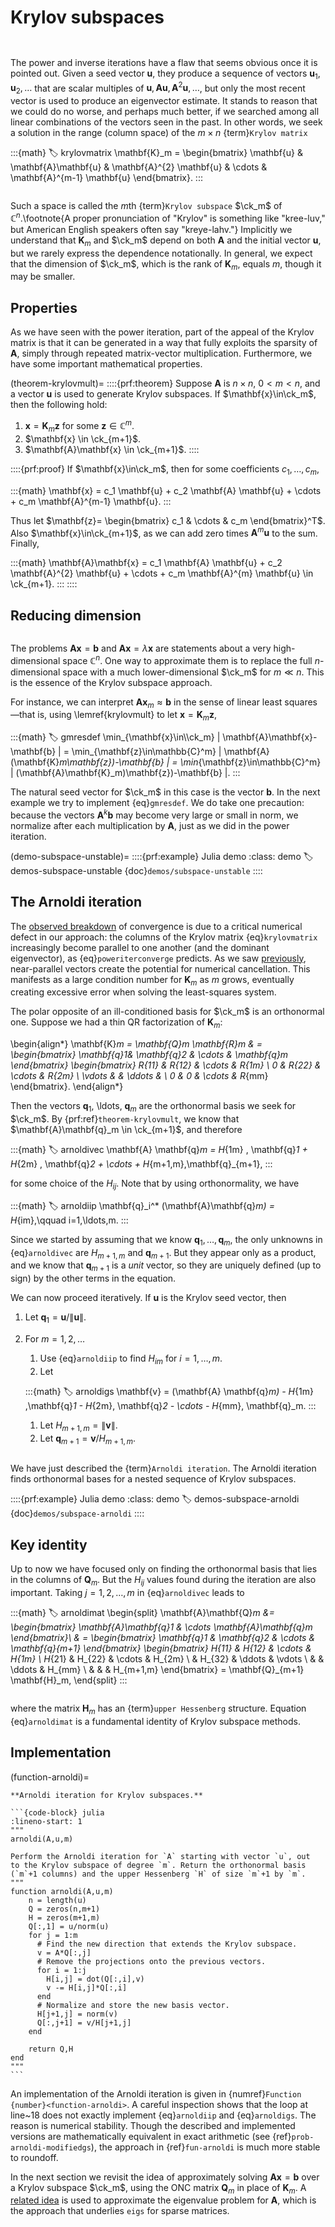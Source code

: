 # Krylov subspaces

```{index} matrix; Krylov
```
```{index} Krylov matrix
```

The power and inverse iterations have a flaw that seems obvious once it is pointed out. Given a seed vector $\mathbf{u}$, they produce a sequence of vectors $\mathbf{u}_1,\mathbf{u}_2,\ldots$ that are scalar multiples of $\mathbf{u},\mathbf{A}\mathbf{u},\mathbf{A}^{2}\mathbf{u},\ldots$, but only the most recent vector is used to produce an eigenvector estimate. It stands to reason that we could do no worse, and perhaps much better, if we searched among all linear combinations of the vectors seen in the past. In other words, we seek a solution in the range (column space) of the $m\times n$ {term}`Krylov matrix`

:::{math}
:label: krylovmatrix
\mathbf{K}_m =
\begin{bmatrix}
  \mathbf{u} & \mathbf{A}\mathbf{u} & \mathbf{A}^{2} \mathbf{u} & \cdots & \mathbf{A}^{m-1} \mathbf{u}
\end{bmatrix}.
:::

```{index} Krylov subspace
```
Such a space is called the $m$th {term}`Krylov subspace` $\ck_m$ of $\mathbb{C}^n$.\footnote{A proper pronunciation of "Krylov" is something like "kree-luv," but American English speakers often say "kreye-lahv."} Implicitly we understand that $\mathbf{K}_m$ and $\ck_m$ depend on both $\mathbf{A}$ and the initial vector $\mathbf{u}$, but we rarely express the dependence notationally. In general, we expect that the dimension of $\ck_m$, which is the rank of $\mathbf{K}_m$, equals $m$, though it may be smaller.

## Properties

As we have seen with the power iteration, part of the appeal of the Krylov matrix is that it can be generated in a way that fully exploits the sparsity of $\mathbf{A}$, simply through repeated matrix-vector multiplication. Furthermore, we have some important mathematical properties.

(theorem-krylovmult)=
::::{prf:theorem}
Suppose $\mathbf{A}$ is $n\times n$, $0<m<n$, and a vector $\mathbf{u}$ is used to generate Krylov subspaces. If $\mathbf{x}\in\ck_m$, then the following hold:

1. $\mathbf{x} = \mathbf{K}_m \mathbf{z}$ for some $\mathbf{z}\in\mathbb{C}^m$.
2. $\mathbf{x} \in \ck_{m+1}$.
3. $\mathbf{A}\mathbf{x} \in \ck_{m+1}$.
::::

::::{prf:proof}
If $\mathbf{x}\in\ck_m$, then for some coefficients $c_1,\ldots,c_m$,

:::{math}
\mathbf{x} = c_1 \mathbf{u} + c_2 \mathbf{A} \mathbf{u} + \cdots + c_m \mathbf{A}^{m-1} \mathbf{u}.
:::

Thus let $\mathbf{z}= \begin{bmatrix} c_1 & \cdots & c_m \end{bmatrix}^T$. Also $\mathbf{x}\in\ck_{m+1}$, as we can add zero times $\mathbf{A}^{m}\mathbf{u}$ to the sum. Finally,
  
:::{math}
\mathbf{A}\mathbf{x} = c_1 \mathbf{A} \mathbf{u} + c_2 \mathbf{A}^{2} \mathbf{u} + \cdots + c_m \mathbf{A}^{m} \mathbf{u} \in \ck_{m+1}.
:::
::::

## Reducing dimension

```{index} dimension reduction
```
The problems $\mathbf{A}\mathbf{x}=\mathbf{b}$ and $\mathbf{A}\mathbf{x}=\lambda\mathbf{x}$ are statements about a very high-dimensional space $\mathbb{C}^n$. One way to approximate them is to replace the full $n$-dimensional space with a much lower-dimensional $\ck_m$ for $m\ll n$. This is the essence of the Krylov subspace approach.

For instance, we can interpret $\mathbf{A}\mathbf{x}_m\approx \mathbf{b}$ in the sense of linear least squares—that is, using \lemref{krylovmult} to let $\mathbf{x}=\mathbf{K}_m\mathbf{z}$,

:::{math}
:label: gmresdef
\min_{\mathbf{x}\in\\\ck_m} \|  \mathbf{A}\mathbf{x}-\mathbf{b} \|
= \min_{\mathbf{z}\in\mathbb{C}^m} \| \mathbf{A}(\mathbf{K}_m\mathbf{z})-\mathbf{b} \|
= \min_{\mathbf{z}\in\mathbb{C}^m} \| (\mathbf{A}\mathbf{K}_m)\mathbf{z})-\mathbf{b} \|.
:::

The natural seed vector for $\ck_m$ in this case is the vector $\mathbf{b}$. In the next example we try to implement {eq}`gmresdef`. We do take one precaution: because the vectors $\mathbf{A}^{k}\mathbf{b}$ may become very large or small in norm, we normalize after each multiplication by $\mathbf{A}$, just as we did in the power iteration.

(demo-subspace-unstable)=
::::{prf:example} Julia demo
:class: demo
:label: demos-subspace-unstable
{doc}`demos/subspace-unstable`
::::

## The Arnoldi iteration

The [observed breakdown](demos/subspace-unstable.ipynb) of convergence is due to a critical numerical defect in our approach: the columns of the Krylov matrix {eq}`krylovmatrix` increasingly become parallel to one another (and the dominant eigenvector), as {eq}`poweriterconverge` predicts. As we saw [previously](../leastsq/qr.md), near-parallel vectors create the potential for numerical cancellation. This manifests as a large condition number for $\mathbf{K}_m$ as $m$ grows, eventually creating excessive error when solving the least-squares system.

The polar opposite of an ill-conditioned basis for $\ck_m$ is an orthonormal one. Suppose we had a thin QR factorization of $\mathbf{K}_m$:

\begin{align*}
  \mathbf{K}_m  = \mathbf{Q}_m \mathbf{R}_m
  & =
  \begin{bmatrix}
    \mathbf{q}_1& \mathbf{q}_2 & \cdots & \mathbf{q}_m
  \end{bmatrix}
  \begin{bmatrix}
    R_{11} & R_{12} & \cdots & R_{1m} \\
    0 & R_{22} & \cdots & R_{2m} \\
    \vdots & & \ddots & \\
    0 & 0 & \cdots & R_{mm}
  \end{bmatrix}.
\end{align*}

Then the vectors $\mathbf{q}_1$, \ldots, $\mathbf{q}_m$ are the orthonormal basis we seek for $\ck_m$. By {prf:ref}`theorem-krylovmult`, we know that $\mathbf{A}\mathbf{q}_m \in \ck_{m+1}$, and therefore

:::{math}
:label: arnoldivec
\mathbf{A} \mathbf{q}_m = H_{1m} \, \mathbf{q}_1 + H_{2m} \, \mathbf{q}_2 + \cdots + H_{m+1,m}\,\mathbf{q}_{m+1},
:::

for some choice of the $H_{ij}$. Note that by using orthonormality, we have

:::{math}
:label: arnoldiip
\mathbf{q}_i^* (\mathbf{A}\mathbf{q}_m) = H_{im},\qquad i=1,\ldots,m.
:::

Since we started by assuming that we know $\mathbf{q}_1,\ldots,\mathbf{q}_m$, the only unknowns in {eq}`arnoldivec` are $H_{m+1,m}$ and $\mathbf{q}_{m+1}$. But they appear only as a product, and we know that $\mathbf{q}_{m+1}$ is a *unit* vector, so they are uniquely defined (up to sign) by the other terms in the equation.

We can now proceed iteratively. If $\mathbf{u}$ is the Krylov seed vector, then

1. Let $\mathbf{q}_1=\mathbf{u}/\|\mathbf{u}\|$.
1. For $m=1,2,\ldots$
    1. Use {eq}`arnoldiip` to find $H_{im}$ for $i=1,\ldots,m$.
    1. Let

    :::{math}
    :label: arnoldigs
    \mathbf{v} = (\mathbf{A} \mathbf{q}_m) - H_{1m} \,\mathbf{q}_1 - H_{2m}\, \mathbf{q}_2 - \cdots - H_{mm}\, \mathbf{q}_m.
    :::

    1. Let $H_{m+1,m}=\|\mathbf{v}\|$.
    1. Let $\mathbf{q}_{m+1}=\mathbf{v}/H_{m+1,m}$.

```{index} Arnoldi iteration
```
We have just described the {term}`Arnoldi iteration`. The Arnoldi iteration finds  orthonormal bases for a nested sequence of Krylov subspaces.

::::{prf:example} Julia demo
:class: demo
:label: demos-subspace-arnoldi
{doc}`demos/subspace-arnoldi`
::::

## Key identity

Up to now we have focused only on finding the orthonormal basis that lies in the columns of $\mathbf{Q}_m$. But the $H_{ij}$ values found during the iteration are also important. Taking $j=1,2,\ldots,m$ in {eq}`arnoldivec` leads to

:::{math}
:label: arnoldimat
\begin{split}
  \mathbf{A}\mathbf{Q}_m &= \begin{bmatrix}
    \mathbf{A}\mathbf{q}_1 & \cdots \mathbf{A}\mathbf{q}_m
  \end{bmatrix}\\
  & = \begin{bmatrix}
    \mathbf{q}_1 & \mathbf{q}_2 & \cdots & \mathbf{q}_{m+1}
  \end{bmatrix} \begin{bmatrix}
    H_{11} & H_{12} & \cdots & H_{1m} \\
    H_{21} & H_{22} & \cdots & H_{2m} \\
    & H_{32} & \ddots & \vdots \\
    & & \ddots & H_{mm} \\
    & & & H_{m+1,m}
\end{bmatrix} = \mathbf{Q}_{m+1} \mathbf{H}_m,
\end{split}
:::

```{index} matrix; upper Hessenberg
```
where the matrix $\mathbf{H}_m$ has an {term}`upper Hessenberg` structure. Equation {eq}`arnoldimat` is a fundamental identity of Krylov subspace methods.

## Implementation

(function-arnoldi)=
````{proof:function} arnoldi
**Arnoldi iteration for Krylov subspaces.**

```{code-block} julia
:lineno-start: 1
"""
arnoldi(A,u,m)

Perform the Arnoldi iteration for `A` starting with vector `u`, out
to the Krylov subspace of degree `m`. Return the orthonormal basis
(`m`+1 columns) and the upper Hessenberg `H` of size `m`+1 by `m`.
"""
function arnoldi(A,u,m)
    n = length(u)
    Q = zeros(n,m+1)
    H = zeros(m+1,m)
    Q[:,1] = u/norm(u)
    for j = 1:m
      # Find the new direction that extends the Krylov subspace.
      v = A*Q[:,j]
      # Remove the projections onto the previous vectors.
      for i = 1:j
        H[i,j] = dot(Q[:,i],v)
        v -= H[i,j]*Q[:,i]
      end
      # Normalize and store the new basis vector.
      H[j+1,j] = norm(v)
      Q[:,j+1] = v/H[j+1,j]
    end

    return Q,H
end
"""
```
````

An implementation of the Arnoldi iteration is given in {numref}`Function {number}<function-arnoldi>`. A careful inspection shows that the loop at line~18 does not exactly implement {eq}`arnoldiip` and {eq}`arnoldigs`. The reason is numerical stability. Though the described and implemented versions are mathematically equivalent in exact arithmetic (see {ref}`prob-arnoldi-modifiedgs`), the approach in {ref}`fun-arnoldi` is much more stable to roundoff.

In the next section we revisit the idea of approximately solving $\mathbf{A}\mathbf{x}=\mathbf{b}$ over a Krylov subspace $\ck_m$, using the ONC matrix $\mathbf{Q}_m$ in place of $\mathbf{K}_m$. A [related idea](`problem-krylov-arnoldieig`) is used to approximate the eigenvalue problem for $\mathbf{A}$, which is the approach that underlies `eigs` for sparse matrices.


<!-- 

\begin{exercises}
  \input{krylov/exercises/KrylovSubspaces}
  \input{krylov/exercises/Arnoldi}
\end{exercises}
\clearpage -->

